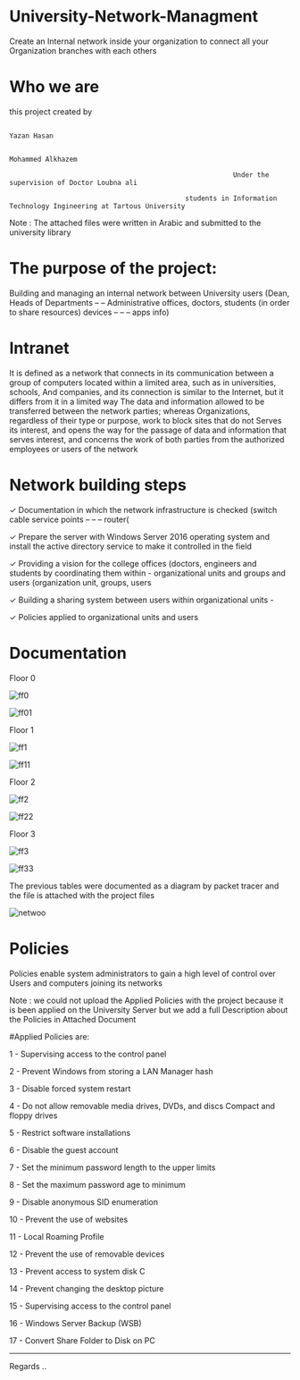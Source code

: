 # University-Network-Managment

Create an Internal network inside your organization to connect all your Organization branches with each others



# Who we are

this project created by

                                                                          Yazan Hasan

                                                                        Mohammed Alkhazem

                                                            Under the supervision of Doctor Loubna ali

                                                students in Information Technology Ingineering at Tartous University

Note : The attached files were written in Arabic and submitted to the university library


# The purpose of the project: 

Building and managing an internal network between University users (Dean, Heads of Departments – –
Administrative offices, doctors, students (in order to share resources) devices – – –
apps info)


# Intranet 


It is defined as a network that connects in its communication between a group of computers
located within a limited area, such as in universities, schools,
And companies, and its connection is similar to the Internet, but it differs from it in a limited way
The data and information allowed to be transferred between the network parties; whereas
Organizations, regardless of their type or purpose, work to block sites that do not
Serves its interest, and opens the way for the passage of data and information that serves
interest, and concerns the work of both parties from the authorized employees or users of the network


# Network building steps 

✓ Documentation in which the network infrastructure is checked (switch cable service points – – –
router(

✓ Prepare the server with Windows Server 2016 operating system and install the active directory service to make it controlled
in the field

✓ Providing a vision for the college offices (doctors, engineers and students by coordinating them within -
organizational units
and groups and users (organization unit, groups, users

✓ Building a sharing system between users within organizational units -

✓ Policies applied to organizational units and users

# Documentation 

Floor 0

![ff0](https://user-images.githubusercontent.com/34937698/121586516-bd9ea180-ca01-11eb-8697-78d0b019d3b7.png)

![ff01](https://user-images.githubusercontent.com/34937698/121586626-dd35ca00-ca01-11eb-992b-16f3b96bbfe2.png)


Floor 1

![ff1](https://user-images.githubusercontent.com/34937698/121586552-cabb9080-ca01-11eb-9a7b-e945ec65d2f8.png)

![ff11](https://user-images.githubusercontent.com/34937698/121586657-e6269b80-ca01-11eb-83a4-a033b2225183.png)

Floor 2

![ff2](https://user-images.githubusercontent.com/34937698/121586686-efb00380-ca01-11eb-9d22-18b5417bf321.png)

![ff22](https://user-images.githubusercontent.com/34937698/121586700-f2aaf400-ca01-11eb-9269-c3743f494b47.png)

Floor 3

![ff3](https://user-images.githubusercontent.com/34937698/121586788-12dab300-ca02-11eb-845f-a93a5c4ea2e9.png)

![ff33](https://user-images.githubusercontent.com/34937698/121586827-1ec67500-ca02-11eb-921d-66f81aed1fbc.png)


The previous tables were documented as a diagram by packet
tracer and the file is attached with the project files

![netwoo](https://user-images.githubusercontent.com/34937698/121586962-49183280-ca02-11eb-95b9-90492e89f378.png)



# Policies 


Policies enable system administrators to gain a high level of control over
Users and computers joining its networks

Note : we could not upload the Applied Policies with the project because it is been applied on the University Server
but we add a full Description about the Policies in Attached Document

#Applied Policies are:

1 - Supervising access to the control panel

2 - Prevent Windows from storing a LAN Manager hash

3 - Disable forced system restart

4 - Do not allow removable media drives, DVDs, and discs Compact and floppy drives

5 - Restrict software installations

6 - Disable the guest account

7 - Set the minimum password length to the upper limits

8 - Set the maximum password age to minimum

9 - Disable anonymous SID enumeration

10 - Prevent the use of websites

11 - Local Roaming Profile

12 - Prevent the use of removable devices

13 - Prevent access to system disk C

14 - Prevent changing the desktop picture

15 - Supervising access to the control panel

16 - Windows Server Backup (WSB)

17 - Convert Share Folder to Disk on PC



--------------------


Regards .. 

